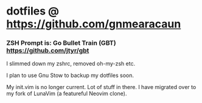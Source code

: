 # dotfiles @ https://github.com/gnmearacaun

### ZSH Prompt is: Go Bullet Train (GBT) https://github.com/jtyr/gbt
I slimmed down my zshrc, removed oh-my-zsh etc.

I plan to use Gnu Stow to backup my dotfiles soon.

My init.vim is no longer current. Lot of stuff in there. I have migrated over to my fork of LunaVim (a featureful Neovim clone).


